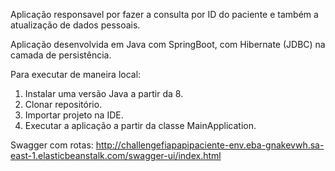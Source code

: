 Aplicação responsavel por fazer a consulta por ID do paciente e também a atualização de dados pessoais.

Aplicação desenvolvida em Java com SpringBoot, com Hibernate (JDBC) na camada de persistência.

Para executar de maneira local:

1. Instalar uma versão Java a partir da 8.
2. Clonar repositório.
3. Importar projeto na IDE.
4. Executar a aplicação a partir da classe MainApplication.

Swagger com rotas: http://challengefiapapipaciente-env.eba-gnakevwh.sa-east-1.elasticbeanstalk.com/swagger-ui/index.html
